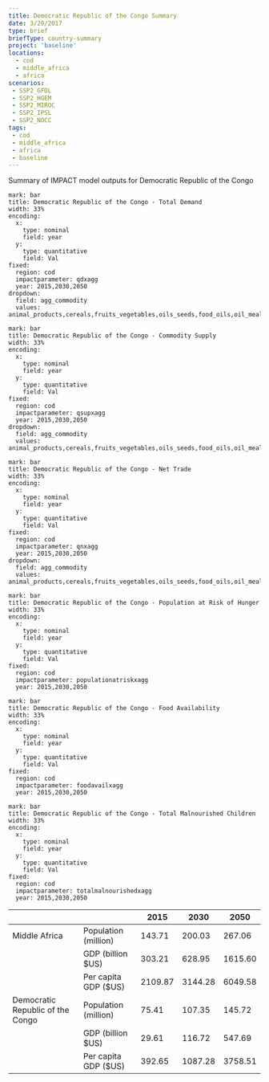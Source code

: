 ```yaml
---
title: Democratic Republic of the Congo Summary
date: 3/20/2017
type: brief
briefType: country-summary
project: 'baseline'
locations:
  - cod
  - middle_africa
  - africa
scenarios:
 - SSP2_GFDL
 - SSP2_HGEM
 - SSP2_MIROC
 - SSP2_IPSL
 - SSP2_NOCC
tags:
 - cod
 - middle_africa
 - africa
 - baseline
---
```

Summary of IMPACT model outputs for Democratic Republic of the Congo

```chart
mark: bar
title: Democratic Republic of the Congo - Total Demand
width: 33%
encoding:
  x:
    type: nominal
    field: year
  y:
    type: quantitative
    field: Val
fixed:
  region: cod
  impactparameter: qdxagg
  year: 2015,2030,2050
dropdown:
  field: agg_commodity
  values: animal_products,cereals,fruits_vegetables,oils_seeds,food_oils,oil_meals,other,pulses,roots_tubers,sugar
```

```chart
mark: bar
title: Democratic Republic of the Congo - Commodity Supply
width: 33%
encoding:
  x:
    type: nominal
    field: year
  y:
    type: quantitative
    field: Val
fixed:
  region: cod
  impactparameter: qsupxagg
  year: 2015,2030,2050
dropdown:
  field: agg_commodity
  values: animal_products,cereals,fruits_vegetables,oils_seeds,food_oils,oil_meals,other,pulses,roots_tubers,sugar
```

```chart
mark: bar
title: Democratic Republic of the Congo - Net Trade
width: 33%
encoding:
  x:
    type: nominal
    field: year
  y:
    type: quantitative
    field: Val
fixed:
  region: cod
  impactparameter: qnxagg
  year: 2015,2030,2050
dropdown:
  field: agg_commodity
  values: animal_products,cereals,fruits_vegetables,oils_seeds,food_oils,oil_meals,other,pulses,roots_tubers,sugar
```

```chart
mark: bar
title: Democratic Republic of the Congo - Population at Risk of Hunger
width: 33%
encoding:
  x:
    type: nominal
    field: year
  y:
    type: quantitative
    field: Val
fixed:
  region: cod
  impactparameter: populationatriskxagg
  year: 2015,2030,2050
```

```chart
mark: bar
title: Democratic Republic of the Congo - Food Availability
width: 33%
encoding:
  x:
    type: nominal
    field: year
  y:
    type: quantitative
    field: Val
fixed:
  region: cod
  impactparameter: foodavailxagg
  year: 2015,2030,2050
```

```chart
mark: bar
title: Democratic Republic of the Congo - Total Malnourished Children
width: 33%
encoding:
  x:
    type: nominal
    field: year
  y:
    type: quantitative
    field: Val
fixed:
  region: cod
  impactparameter: totalmalnourishedxagg
  year: 2015,2030,2050
```

|   |   | 2015 | 2030 | 2050 |
|---|---|---|---|---|
| Middle Africa | Population (million) | 143.71 | 200.03 | 267.06 |
|  | GDP (billion $US) | 303.21 | 628.95 | 1615.60 |
|  | Per capita GDP ($US) | 2109.87 | 3144.28 | 6049.58 |
| Democratic Republic of the Congo | Population (million) | 75.41 | 107.35 | 145.72 |
|  | GDP (billion $US) | 29.61 | 116.72 | 547.69 |
|  | Per capita GDP ($US) | 392.65| 1087.28| 3758.51|